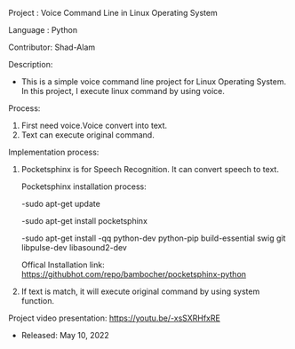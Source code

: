Project    : Voice Command Line in Linux Operating System

Language   : Python

Contributor: Shad-Alam

Description:

- This is a simple voice command line project for Linux Operating System. In this project, I execute linux command by using voice. 

Process:
1. First need voice.Voice convert into text.
2. Text can execute original command.

Implementation process:
1. Pocketsphinx is for Speech Recognition. It can convert speech to text.

   Pocketsphinx installation process:
   	
	-sudo apt-get update
	
	-sudo apt-get install pocketsphinx
	
	-sudo apt-get install -qq python-dev python-pip build-essential swig git libpulse-dev libasound2-dev
   
   Offical Installation link: https://githubhot.com/repo/bambocher/pocketsphinx-python 
2. If text is match, it will execute original command by using system function.

Project video presentation: https://youtu.be/-xsSXRHfxRE

* Released: May 10, 2022
